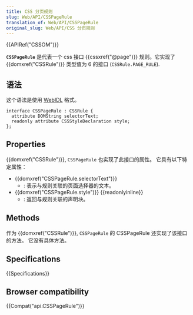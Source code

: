 ```yaml
---
title: CSS 分页规则
slug: Web/API/CSSPageRule
translation_of: Web/API/CSSPageRule
original_slug: Web/API/CSS 分页规则
---
```

{{APIRef("CSSOM")}}

**`CSSPageRule`** 是代表一个 css 接口 {{cssxref("@page")}} 规则。它实现了 {{domxref("CSSRule")}} 类型值为 6 的接口 (`CSSRule.PAGE_RULE`).

## 语法

这个语法是使用 [WebIDL](https://dev.w3.org/2006/webapi/WebIDL/) 格式。

```plain
interface CSSPageRule : CSSRule {
  attribute DOMString selectorText;
  readonly attribute CSSStyleDeclaration style;
};
```

## Properties

{{domxref("CSSRule")}}, `CSSPageRule` 也实现了此接口的属性。 它具有以下特定属性：

- {{domxref("CSSPageRule.selectorText")}}
  - : 表示与规则关联的页面选择器的文本。
- {{domxref("CSSPageRule.style")}} {{readonlyinline}}
  - : 返回与规则关联的声明块。

## Methods

作为 {{domxref("CSSRule")}}, `CSSPageRule` 的 CSSPageRule 还实现了该接口的方法。 它没有具体方法。

## Specifications

{{Specifications}}

## Browser compatibility

{{Compat("api.CSSPageRule")}}
